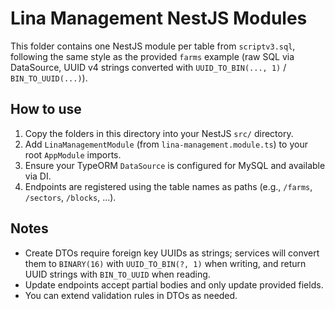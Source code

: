 # Lina Management NestJS Modules

This folder contains one NestJS module per table from `scriptv3.sql`,
following the same style as the provided `farms` example (raw SQL via DataSource,
UUID v4 strings converted with `UUID_TO_BIN(..., 1)` / `BIN_TO_UUID(...)`).

## How to use

1. Copy the folders in this directory into your NestJS `src/` directory.
2. Add `LinaManagementModule` (from `lina-management.module.ts`) to your root `AppModule` imports.
3. Ensure your TypeORM `DataSource` is configured for MySQL and available via DI.
4. Endpoints are registered using the table names as paths (e.g., `/farms`, `/sectors`, `/blocks`, ...).

## Notes

- Create DTOs require foreign key UUIDs as strings; services will convert them
  to `BINARY(16)` with `UUID_TO_BIN(?, 1)` when writing, and return UUID strings with `BIN_TO_UUID` when reading.
- Update endpoints accept partial bodies and only update provided fields.
- You can extend validation rules in DTOs as needed.
